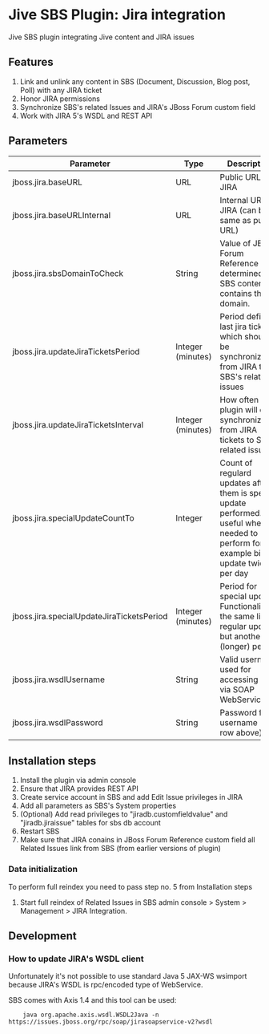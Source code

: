 Jive SBS Plugin: Jira integration
=========

Jive SBS plugin integrating Jive content and JIRA issues

Features
--------

1. Link and unlink any content in SBS (Document, Discussion, Blog post, Poll) with any JIRA ticket
2. Honor JIRA permissions
3. Synchronize SBS's related Issues and JIRA's JBoss Forum custom field
4. Work with JIRA 5's WSDL and REST API


Parameters
----------

| Parameter                                 | Type              | Description | Example |
| ----------------------------------------- |-------------------| ------------| ------- |
| jboss.jira.baseURL                        | URL               | Public URL of JIRA | https://issues.jboss.org |
| jboss.jira.baseURLInternal                | URL               | Internal URL fo JIRA (can be same as public URL) | https://issues.jboss.org |
| jboss.jira.sbsDomainToCheck               | String            | Value of JBoss Forum Reference is determined as SBS content if contains this domain. | community.jboss.org/ |
| jboss.jira.updateJiraTicketsPeriod        | Integer (minutes) | Period defines last jira tickest which should be synchronized from JIRA to SBS's related issues | 15 (synchronize tickets which were udpated in recent 15 minutes) |
| jboss.jira.updateJiraTicketsInterval      | Integer (minutes) | How often plugin will do synchronization from JIRA tickets to SBS's related issues | 10 (every 10 minutes) |
| jboss.jira.specialUpdateCountTo           | Integer           | Count of regulard updates after them is special update performed. It's useful when it's needed to perform for example big update twice per day | 36 (after 35 regular updates perform special one = 42 * 10 min = 6 hours) |
| jboss.jira.specialUpdateJiraTicketsPeriod	| Integer (minutes) | Period for special update. Functionality is the same like regular update but another (longer) period | 360 (synchronize tickets which were udpated in recent 6 hours) |
| jboss.jira.wsdlUsername                   | String            | Valid username used for accessing JIRA via SOAP WebServices |  |
| jboss.jira.wsdlPassword                   | String            | Password for username (see row above) | |


Installation steps
------------------

1. Install the plugin via admin console
2. Ensure that JIRA provides REST API
3. Create service account in SBS and add Edit Issue privileges in JIRA
4. Add all parameters as SBS's System properties
5. (Optional) Add read privileges to "jiradb.customfieldvalue" and "jiradb.jiraissue" tables for sbs db account
6. Restart SBS
7. Make sure that JIRA conains in JBoss Forum Reference custom field all Related Issues link from SBS (from earlier versions of plugin)


### Data initialization

To perform full reindex you need to pass step no. 5 from Installation steps

1. Start full reindex of Related Issues in SBS admin console > System > Management > JIRA Integration.


Development
-----------

### How to update JIRA's WSDL client

Unfortunately it's not possible to use standard Java 5 JAX-WS wsimport because JIRA's WSDL is rpc/encoded type of WebService.

SBS comes with Axis 1.4 and this tool can be used:

		java org.apache.axis.wsdl.WSDL2Java -n https://issues.jboss.org/rpc/soap/jirasoapservice-v2?wsdl

